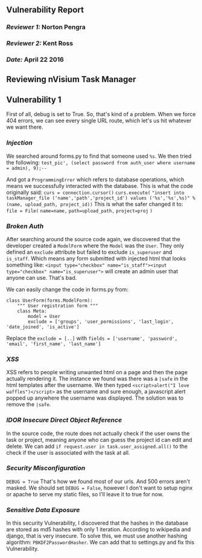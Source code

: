 ## Vulnerability Report
### *Reviewer 1:* Norton Pengra
### *Reviewer 2:* Kent Ross
### *Date:* April 22 2016

## Reviewing nVisium Task Manager

## Vulnerability 1

First of all, debug is set to True. So, that's kind of a problem.
When we force 404 errors, we can see every single URL route, which let's us
hit whatever we want there.

### *Injection*

We searched around forms.py to find that someone used `%s`.
We then tried the following: `test_pic', (select password from auth_user where username = admin), 9);--`

And got a `ProgrammingError` which refers to database operations, which means we successfully interacted with the database.
This is what the code originally said:
   `curs = connection.cursor()`
            `curs.execute(`
                `"insert into taskManager_file ('name','path','project_id') values ('%s','%s',%s)" %`
                `(name, upload_path, project_id))`
This is what the safer changed it to:
    `    file = File(`
                `name=name,`
                `path=upload_path,`
                `project=proj`
            `)`

### *Broken Auth*

After searching around the source code again, we discovered that the developer
created a `ModelForm` where the `Model` was the `User`. They only defined an `exclude` attribute
but failed to exclude `is_superuser` and `is_staff`. Which means any form submitted with injected html
that looks something like: `<input type="checkbox" name="is_staff"><input type="checkbox" name="is_superuser">`
will create an admin user that anyone can use. That's bad.

We can easily change the code in forms.py from:

```
class UserForm(forms.ModelForm):
    """ User registration form """
    class Meta:
        model = User
        exclude = ['groups', 'user_permissions', 'last_login', 'date_joined', 'is_active']

```

Replace the `exclude = [..]` with `fields = ['username', 'password', 'email', 'first_name', 'last_name']`

### *XSS*

XSS refers to people writing unwanted html on a page and then the page actually rendering it.
The instance we found was there was a `|safe` in the html templates after the username.
We then typed `<script>alert("I love waffles")</script>` as the username and sure enough,
a javascript alert popped up anywhere the username was displayed. The solution was to
remove the `|safe`.

### *IDOR Insecure Direct Object Reference*

In the source code, the  route does not actually check if the user owns
the task or project, meaning anyone who can guess the project id can edit and delete.
We can add `if request.user in task.user_assigned.all()` to the check if the user is
associated with the task at all.


### *Security Misconfiguration*

`DEBUG = True` That's how we found most of our urls. And 500 errors aren't masked.
We should set `DEBUG = False`, however I don't want to setup nginx or apache to serve
my static files, so I'll leave it to true for now.


### *Sensitive Data Exposure*

In this security Vulnerability, I discovered that the hashes in the database are stored
as md5 hashes with only 1 iteration. According to wikipedia and django, that is very
insecure. To solve this, we must use another hashing algorithm: `PBKDF2PasswordHasher`.
We can add that to settings.py and fix this Vulnerability.
